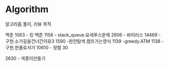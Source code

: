 # Algorithm
알고리즘 풀이, 리뷰 목적

백준 1063 - 킹
백준 1158 - stack_queue.요세푸스문제
2606 - 바이러스
14469 - 구현.소가길을건너간이유3
1590 -완전탐색.캠프가는영식
1139 -greedy.ATM
1138 - 구현.한줄로서기
10610 - 정렬 30

2630 - 색종이만들기